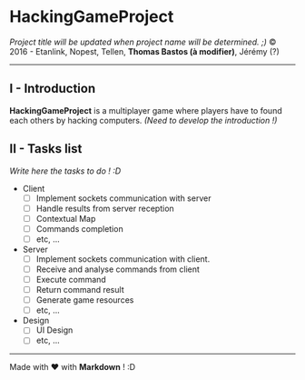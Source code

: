 # HackingGameProject
*Project title will be updated when project name will be determined. ;)*
&copy; 2016 - Etanlink, Nopest, Tellen, **Thomas Bastos (à modifier)**, Jérémy (?)

---------------

## I - Introduction
**HackingGameProject** is a multiplayer game where players have to found each others by hacking computers. *(Need to develop the introduction !)*
<br>


## II - Tasks list
*Write here the tasks to do ! :D*

+ Client
	- [ ] Implement sockets communication with server
	- [ ] Handle results from server reception
	- [ ] Contextual Map
	- [ ] Commands completion
	- [ ] etc, ...
&nbsp;

+ Server
	- [ ] Implement sockets communication with client.
	- [ ] Receive and analyse commands from client
	- [ ] Execute command
	- [ ] Return command result
	- [ ] Generate game resources
	- [ ] etc, ...
&nbsp;

+ Design
	- [ ] UI Design
	- [ ] etc, ...
&nbsp;

---------------
Made with :heart: with **Markdown** ! :D